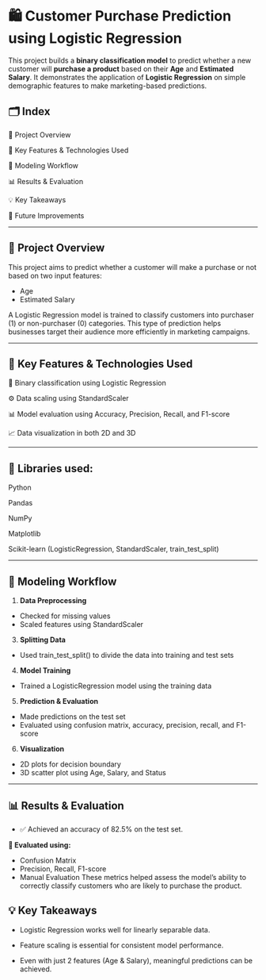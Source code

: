 # 🛍️ Customer Purchase Prediction using Logistic Regression

This project builds a **binary classification model** to predict whether a new customer will **purchase a product** based on their **Age** and **Estimated Salary**. It demonstrates the application of **Logistic Regression** on simple demographic features to make marketing-based predictions.


## 🗂️ Index
📌 Project Overview

🚀 Key Features & Technologies Used

🧠 Modeling Workflow

📊 Results & Evaluation

💡 Key Takeaways

🔧 Future Improvements

---

## 📌 Project Overview

This project aims to predict whether a customer will make a purchase or not based on two input features:
  * Age
  * Estimated Salary

A Logistic Regression model is trained to classify customers into purchaser (1) or non-purchaser (0) categories. This type of prediction helps businesses target their audience more efficiently in marketing campaigns.

---

## 🚀 Key Features & Technologies Used
🔢 Binary classification using Logistic Regression

⚙️ Data scaling using StandardScaler

📊 Model evaluation using Accuracy, Precision, Recall, and F1-score

📈 Data visualization in both 2D and 3D

---

## 🐍 Libraries used:

Python

Pandas

NumPy

Matplotlib

Scikit-learn (LogisticRegression, StandardScaler, train_test_split)

---

## 🧠 Modeling Workflow
1. **Data Preprocessing**
  * Checked for missing values
  * Scaled features using StandardScaler

3. **Splitting Data**
  * Used train_test_split() to divide the data into training and test sets

4. **Model Training**
  * Trained a LogisticRegression model using the training data

5. **Prediction & Evaluation**
  * Made predictions on the test set
  * Evaluated using confusion matrix, accuracy, precision, recall, and F1-score

6. **Visualization**
  * 2D plots for decision boundary
  * 3D scatter plot using Age, Salary, and Status

---

## **📊 Results & Evaluation**
  * ✅ Achieved an accuracy of 82.5% on the test set.
    
  **📌 Evaluated using:**
   * Confusion Matrix
   * Precision, Recall, F1-score
   * Manual Evaluation
These metrics helped assess the model’s ability to correctly classify customers who are likely to purchase the product.

## 💡 Key Takeaways

* Logistic Regression works well for linearly separable data.
  
* Feature scaling is essential for consistent model performance.
  
* Even with just 2 features (Age & Salary), meaningful predictions can be achieved.
